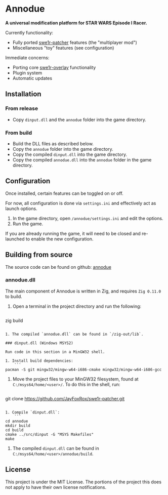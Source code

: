 # Annodue

**A universal modification platform for STAR WARS Episode I Racer.**

Currently functionality:
- Fully ported [swe1r-patcher](https://github.com/everalert/swe1r-patcher) features (the "multiplayer mod")
- Miscellaneous "toy" features (see configuration)

Immediate concerns:
- Porting core [swe1r-overlay](https://github.com/everalert/swe1r-overlay) functionality
- Plugin system
- Automatic updates

## Installation

### From release

- Copy `dinput.dll` and the `annodue` folder into the game directory.

### From build

- Build the DLL files as described below.
- Copy the `annodue` folder into the game directory.
- Copy the compiled `dinput.dll` into the game directory.
- Copy the compiled `annodue.dll` into the `annodue` folder in the game directory.

## Configuration

Once installed, certain features can be toggled on or off.

For now, all configuration is done via `settings.ini` and effectively act as launch options.

1. In the game directory, open `/annodue/settings.ini` and edit the options.
2. Run the game.

If you are already running the game, it will need to be closed and re-launched to enable the new configuration.

## Building from source

The source code can be found on github: [annodue](https://github.com/everalert/annodue)

### annodue.dll

The main component of Annodue is written in Zig, and requires `Zig 0.11.0` to build.

1. Open a terminal in the project directory and run the following:
    ```
zig build
```

1. The compiled `annodue.dll` can be found in `/zig-out/lib`.

### dinput.dll (Windows MSYS2)

Run code in this section in a MinGW32 shell.

1. Install build dependencies:
	```
pacman -S git mingw32/mingw-w64-i686-cmake mingw32/mingw-w64-i686-gcc
```

1. Move the project files to your MinGW32 filesystem, found at `C:/msys64/home/<user>/`. To do this in the shell, run:
	```
git clone https://github.com/JayFoxRox/swe1r-patcher.git
```

1. Compile `dinput.dll`:
	```
cd annodue
mkdir build
cd build
cmake ../src/dinput -G "MSYS Makefiles"
make
```

1. The compiled `dinput.dll` can be found in `C:/msys64/home/<user>/annodue/build`.

<!---
### macOS / Linux

It is assumed you have git, cmake and a compatible compiler installed.

```
cd <appdir>
mkdir build
cd build
cmake ..
make
```
-->

## License

This project is under the MIT License. The portions of the project this does not apply to have their own license notifications.